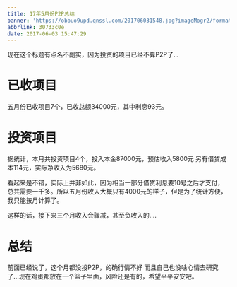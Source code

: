 ```yaml
---
title: 17年5月份P2P总结
banner: 'https://obbuo9upd.qnssl.com/201706031548.jpg?imageMogr2/format/webp'
abbrlink: 30733c0e
date: 2017-06-03 15:47:29
---
```


现在这个标题有点名不副实，因为投资的项目已经不算P2P了...

<!--more-->

# 已收项目

五月份已收项目7个，已收总额34000元，其中利息93元。

# 投资项目

据统计，本月共投资项目4个，投入本金87000元，预估收入5800元
另有借贷成本114元，实际净收入为5680元。

看起来是不错，实际上并非如此，因为相当一部分借贷利息要10号之后才支付，总共需要一千多。所以五月份收入大概只有4000元的样子，但是为了统计方便，我只能按月计算了。

这样的话，接下来三个月收入会骤减，甚至负收入的....

# 总结

前面已经说了，这个月都没投P2P，的确行情不好
而且自己也没啥心情去研究了...现在鸡蛋都放在一个篮子里面，风险还是有的，希望平平安安吧。


